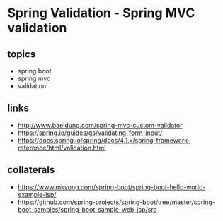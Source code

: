 # Spring Validation - Spring MVC validation

## topics
* spring boot
* spring mvc
* validation

## links
* http://www.baeldung.com/spring-mvc-custom-validator
* https://spring.io/guides/gs/validating-form-input/
* https://docs.spring.io/spring/docs/4.1.x/spring-framework-reference/html/validation.html

## collaterals
* https://www.mkyong.com/spring-boot/spring-boot-hello-world-example-jsp/
* https://github.com/spring-projects/spring-boot/tree/master/spring-boot-samples/spring-boot-sample-web-jsp/src